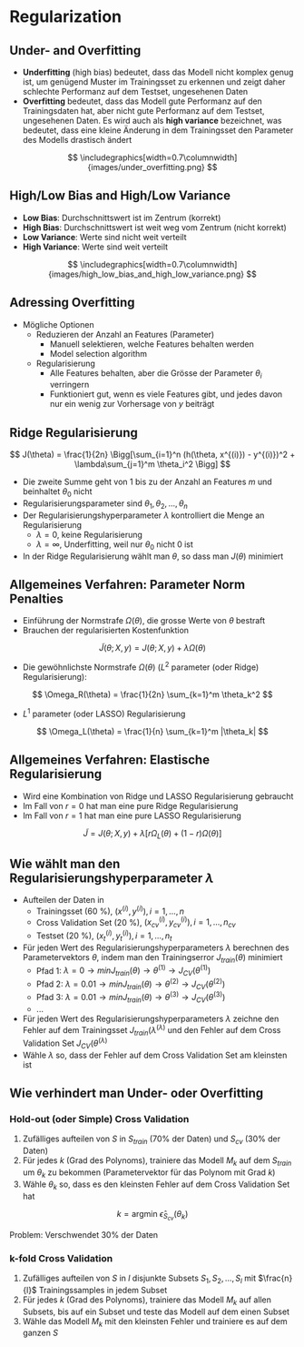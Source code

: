 # Regularization

## Under- and Overfitting

- **Underfitting** (high bias) bedeutet, dass das Modell nicht komplex genug ist, um genügend Muster im Trainingsset zu erkennen und zeigt daher schlechte Performanz auf dem Testset, ungesehenen Daten
- **Overfitting** bedeutet, dass das Modell gute Performanz auf den Trainingsdaten hat, aber nicht gute Performanz auf dem Testset, ungesehenen Daten. Es wird auch als **high variance** bezeichnet, was bedeutet, dass eine kleine Änderung in dem Trainingsset den Parameter des Modells drastisch ändert

$$ \includegraphics[width=0.7\columnwidth]{images/under_overfitting.png} $$

## High/Low Bias and High/Low Variance

- **Low Bias**: Durchschnittswert ist im Zentrum (korrekt)
- **High Bias**: Durchschnittswert ist weit weg vom Zentrum (nicht korrekt)
- **Low Variance**: Werte sind nicht weit verteilt
- **High Variance**: Werte sind weit verteilt

$$ \includegraphics[width=0.7\columnwidth]{images/high_low_bias_and_high_low_variance.png} $$

## Adressing Overfitting

- Mögliche Optionen
  - Reduzieren der Anzahl an Features (Parameter)
    - Manuell selektieren, welche Features behalten werden
    - Model selection algorithm
  - Regularisierung
    - Alle Features behalten, aber die Grösse der Parameter $\theta_i$ verringern
    - Funktioniert gut, wenn es viele Features gibt, und jedes davon nur ein wenig zur Vorhersage von $y$ beiträgt

## Ridge Regularisierung

$$ J(\theta) = \frac{1}{2n} \Bigg[\sum_{i=1}^n (h(\theta, x^{(i)}) - y^{(i)})^2 + \lambda\sum_{j=1}^m \theta_i^2 \Bigg] $$

- Die zweite Summe geht von 1 bis zu der Anzahl an Features $m$ und beinhaltet $\theta_0$ nicht
- Regularisierungsparameter sind $\theta_1, \theta_2, ..., \theta_n$
- Der Regularisierungshyperparameter $\lambda$ kontrolliert die Menge an Regularisierung
  - $\lambda = 0$, keine Regularisierung
  - $\lambda = \infty$, Underfitting, weil nur $\theta_0$ nicht 0 ist
- In der Ridge Regularisierung wählt man $\theta$, so dass man $J(\theta)$ minimiert

## Allgemeines Verfahren: Parameter Norm Penalties

- Einführung der Normstrafe $\Omega(\theta)$, die grosse Werte von $\theta$ bestraft
- Brauchen der regularisierten Kostenfunktion

$$ \tilde{J}(\theta; X, y) = J(\theta; X, y) + \lambda\Omega(\theta) $$

- Die gewöhnlichste Normstrafe $\Omega(\theta)$ ($L^2$ parameter (oder Ridge) Regularisierung):

$$ \Omega_R(\theta) = \frac{1}{2n} \sum_{k=1}^m \theta_k^2 $$

- $L^1$ parameter (oder LASSO) Regularisierung

$$ \Omega_L(\theta) = \frac{1}{n} \sum_{k=1}^m |\theta_k| $$

## Allgemeines Verfahren: Elastische Regularisierung

- Wird eine Kombination von Ridge und LASSO Regularisierung gebraucht
- Im Fall von $r = 0$ hat man eine pure Ridge Regularisierung
- Im Fall von $r = 1$ hat man eine pure LASSO Regularisierung

$$ \tilde{J} = J(\theta;X,y) + \lambda[r\Omega_L(\theta) +  (1 - r)\Omega(\theta)] $$

## Wie wählt man den Regularisierungshyperparameter $\lambda$

- Aufteilen der Daten in
  - Trainingsset (60 %), $(x^{(i)}, y^{(i)}), i = 1,...,n$
  - Cross Validation Set (20 %), $(x_{cv}^{(i)}, y_{cv}^{(i)}), i = 1,...,n_{cv}$
  - Testset (20 %), $(x_t^{(i)}, y_t^{(i)}), i = 1,...,n_t$
- Für jeden Wert des Regularisierungshyperparameters $\lambda$ berechnen des Parametervektors $\theta$, indem man den Trainingserror $J_{train}(\theta)$ minimiert
  - Pfad 1: $\lambda = 0 \rightarrow min J_{train}(\theta) \rightarrow \theta^{(1)} \rightarrow J_{CV}(\theta^{(1)})$
  - Pfad 2: $\lambda = 0.01 \rightarrow min J_{train}(\theta) \rightarrow \theta^{(2)} \rightarrow J_{CV}(\theta^{(2)})$
  - Pfad 3: $\lambda = 0.01 \rightarrow min J_{train}(\theta) \rightarrow \theta^{(3)} \rightarrow J_{CV}(\theta^{(3)})$
  - ...
- Für jeden Wert des Regularisierungshyperparameters $\lambda$ zeichne den Fehler auf dem Trainingsset $J_{train}(\lambda^{(\lambda)}$ und den Fehler auf dem Cross Validation Set $J_{CV}(\theta^{(\lambda)}$
- Wähle $\lambda$ so, dass der Fehler auf dem Cross Validation Set am kleinsten ist

## Wie verhindert man Under- oder Overfitting

### Hold-out (oder Simple) Cross Validation

1. Zufälliges aufteilen von $S$ in $S_{train}$ (70% der Daten) und $S_{cv}$ (30% der Daten)
2. Für jedes $k$ (Grad des Polynoms), trainiere das Modell $M_k$ auf dem $S_{train}$ um $\theta_k$ zu bekommen (Parametervektor für das Polynom mit Grad $k$)
3. Wähle $\theta_k$ so, dass es den kleinsten Fehler auf dem Cross Validation Set hat

$$ k = \text{argmin } \hat{\epsilon}_{S_{cv}}(\theta_k) $$

Problem: Verschwendet 30% der Daten

### k-fold Cross Validation

1. Zufälliges aufteilen von $S$ in $l$ disjunkte Subsets $S_1, S_2, ..., S_l$ mit $\frac{n}{l}$ Trainingssamples in jedem Subset
2. Für jedes $k$ (Grad des Polynoms), trainiere das Modell $M_k$ auf allen Subsets, bis auf ein Subset und teste das Modell auf dem einen Subset
3. Wähle das Modell $M_k$ mit den kleinsten Fehler und trainiere es auf dem ganzen $S$
